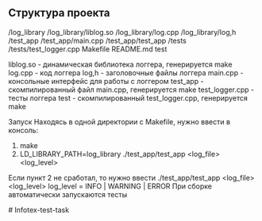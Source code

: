 ## Структура проекта
/log_library
    /log_library/liblog.so
    /log_library/log.cpp
    /log_library/log,h
/test_app
    /test_app/main.cpp
    /test_app/test_app
/tests
    /tests/test_logger.cpp
Makefile
README.md
test

liblog.so - динамическая библиотека логгера, генерируется make
log.cpp - код логгера
log,h - заголовочные файлы логгера
main.cpp - консольные интерфейс для работы с логгером
test_app - скомпилированный файл main.cpp, генерируется make
test_logger.cpp - тесты логгера
test - скомпилированный test_logger.cpp, генерируется make
    
    
    
Запуск 
Находясь в одной директории с Makefile, нужно ввести в консоль:
1) make
2) LD_LIBRARY_PATH=log_library ./test_app/test_app <log_file> <log_level>

Если пункт 2 не сработал, то нужно ввести ./test_app/test_app <log_file> <log_level>
log_level = INFO | WARNING | ERROR 
При сборке автоматически запускаются тесты



#   I n f o t e x - t e s t - t a s k  
 